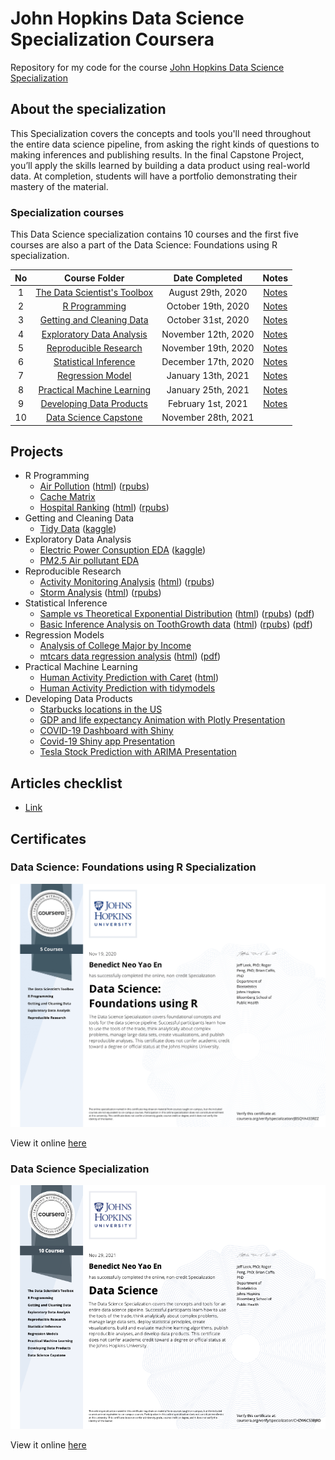 # John Hopkins Data Science Specialization Coursera

Repository for my code for the course [John Hopkins Data Science Specialization](https://www.coursera.org/specializations/jhu-data-science)

## About the specialization

This Specialization covers the concepts and tools you'll need throughout the entire data science pipeline, from asking the right kinds of questions to making inferences and publishing results. In the final Capstone Project, you’ll apply the skills learned by building a data product using real-world data. At completion, students will have a portfolio demonstrating their mastery of the material.

### Specialization courses

This Data Science specialization contains 10 courses and the first five courses are also a part of the Data Science: Foundations using R specialization.

| No  |                                Course Folder                                |   Date Completed    |           Notes           |
| :-: | :-------------------------------------------------------------------------: | :-----------------: | :-----------------------: |
|  1  |            [The Data Scientist's Toolbox](1_DataScienceToolbox)             |  August 29th, 2020  | [Notes](Notes/c1/c1.html) |
|  2  |                       [R Programming](2_Rprogramming)                       | October 19th, 2020  | [Notes](Notes/c2/c2.html) |
|  3  |            [Getting and Cleaning Data](3_Getting%26CleaningData)            | October 31st, 2020  | [Notes](Notes/c3/c3.html) |
|  4  |           [Exploratory Data Analysis](4_ExploratoryDataAnalysis)            | November 12th, 2020 | [Notes](Notes/c4/c4.html) |
|  5  |               [Reproducible Research](5_ReproducibleResearch)               | November 19th, 2020 | [Notes](Notes/c5/c5.html) |
|  6  |               [Statistical Inference](6_StatisticalInference)               | December 17th, 2020 | [Notes](Notes/c6/c6.html) |
|  7  |                    [Regression Model](7_RegressionModel)                    | January 13th, 2021  | [Notes](Notes/c7/c7.html) |
|  8  |          [Practical Machine Learning](8_PracticalMachineLearning)           | January 25th, 2021  | [Notes](Notes/c8/c8.html) |
|  9  |            [Developing Data Products](9_DevelopingDataProducts)             | February 1st, 2021  | [Notes](Notes/c9/c9.html) |
| 10  | [Data Science Capstone](https://github.com/benthecoder/next-word-predictor) | November 28th, 2021 |

## Projects

- R Programming
  - [Air Pollution](2_Rprogramming/Air_pollution) ([html](2_Rprogramming/Air_pollution/AirPollution.html)) ([rpubs](https://rpubs.com/benthecoder/specdata))
  - [Cache Matrix](2_Rprogramming/cache-matrix)
  - [Hospital Ranking](2_Rprogramming/hospital_ranking) ([html](2_Rprogramming/hospital_ranking/hospital_ranking.html)) ([rpubs](https://rpubs.com/benthecoder/hospital-ranking))
- Getting and Cleaning Data
  - [Tidy Data](3_Getting%26CleaningData/tidy_data) ([kaggle](https://www.kaggle.com/benthecoder/getting-and-cleaning-data-with-r))
- Exploratory Data Analysis
  - [Electric Power Consuption EDA](4_ExploratoryDataAnalysis/Project1/) ([kaggle](https://www.kaggle.com/benthecoder/electric-power-consumption-eda-with-ggplotly))
  - [PM2.5 Air pollutant EDA](4_ExploratoryDataAnalysis/Project2/)
- Reproducible Research
  - [Activity Monitoring Analysis](5_ReproducibleResearch/knitr_project1) ([html](5_ReproducibleResearch/knitr_project1/PA1_template.html)) ([rpubs](https://rpubs.com/benthecoder/691112))
  - [Storm Analysis](5_ReproducibleResearch/knitr_project2) ([html](5_ReproducibleResearch/knitr_project2/stormAnalysis.html)) ([rpubs](https://rpubs.com/benthecoder/storm-data-analysis))
- Statistical Inference
  - [Sample vs Theoretical Exponential Distribution](6_StatisticalInference/project) ([html](6_StatisticalInference/project/part_1/Part_1.html)) ([rpubs](https://rpubs.com/benthecoder/expl-distributions)) ([pdf](https://tinyurl.com/stats-inf-part1))
  - [Basic Inference Analysis on ToothGrowth data](6_StatisticalInference/project) ([html](6_StatisticalInference/project/part_2/Part_2.html)) ([rpubs](https://rpubs.com/benthecoder/tooth-growth-inference)) ([pdf](https://tinyurl.com/stats-inf-part2))
- Regression Models
  - [Analysis of College Major by Income](https://www.kaggle.com/benthecoder/analysis-of-college-major-by-income-with-r)
  - [mtcars data regression analysis](7_RegressionModel/project) ([html](/7_RegressionModel/project/mtcars_regression_analysis.html)) ([pdf](https://tinyurl.com/regmods-ben))
- Practical Machine Learning
  - [Human Activity Prediction with Caret](8_PracticalMachineLearning/Final-project/) ([html](/8_PracticalMachineLearning/Final-project/human-activity-prediction.html))
  - [Human Activity Prediction with tidymodels](https://www.kaggle.com/benthecoder/human-activity-data-classification-with-tidymodels)
- Developing Data Products
  - [Starbucks locations in the US](https://rpubs.com/benthecoder/starbucks-us)
  - [GDP and life expectancy Animation with Plotly Presentation](https://rpubs.com/benthecoder/gapminder-plotly)
  - [COVID-19 Dashboard with Shiny](https://benthecoder.shinyapps.io/COVID-19_Dashboard/)
  - [Covid-19 Shiny app Presentation](https://rpubs.com/benthecoder/covid-19-slidy)
  - [Tesla Stock Prediction with ARIMA Presentation](https://rpubs.com/benthecoder/tsla-arima)

## Articles checklist

- [Link](article_list.md)

## Certificates

### Data Science: Foundations using R Specialization

![Certificate for first half of specialization](certificate_files/Foundations_w_R_specialization.png)

View it online [here](https://coursera.org/share/82097f1d7caeadd28b22d2a7c79724ba)

### Data Science Specialization

![Certificate for entire specialization](certificate_files/data-science.png)

View it online [here](https://coursera.org/share/d803065efd7094456cb90036937ad8a6)
